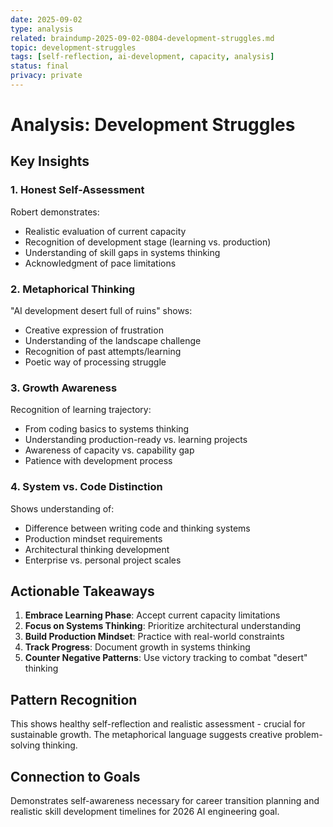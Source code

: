```yaml
---
date: 2025-09-02
type: analysis
related: braindump-2025-09-02-0804-development-struggles.md
topic: development-struggles
tags: [self-reflection, ai-development, capacity, analysis]
status: final
privacy: private
---
```


# Analysis: Development Struggles

## Key Insights

### 1. Honest Self-Assessment
Robert demonstrates:
- Realistic evaluation of current capacity
- Recognition of development stage (learning vs. production)
- Understanding of skill gaps in systems thinking
- Acknowledgment of pace limitations

### 2. Metaphorical Thinking
"AI development desert full of ruins" shows:
- Creative expression of frustration
- Understanding of the landscape challenge
- Recognition of past attempts/learning
- Poetic way of processing struggle

### 3. Growth Awareness
Recognition of learning trajectory:
- From coding basics to systems thinking
- Understanding production-ready vs. learning projects
- Awareness of capacity vs. capability gap
- Patience with development process

### 4. System vs. Code Distinction
Shows understanding of:
- Difference between writing code and thinking systems
- Production mindset requirements
- Architectural thinking development
- Enterprise vs. personal project scales

## Actionable Takeaways

1. **Embrace Learning Phase**: Accept current capacity limitations
2. **Focus on Systems Thinking**: Prioritize architectural understanding
3. **Build Production Mindset**: Practice with real-world constraints
4. **Track Progress**: Document growth in systems thinking
5. **Counter Negative Patterns**: Use victory tracking to combat "desert" thinking

## Pattern Recognition
This shows healthy self-reflection and realistic assessment - crucial for sustainable growth. The metaphorical language suggests creative problem-solving thinking.

## Connection to Goals
Demonstrates self-awareness necessary for career transition planning and realistic skill development timelines for 2026 AI engineering goal.
